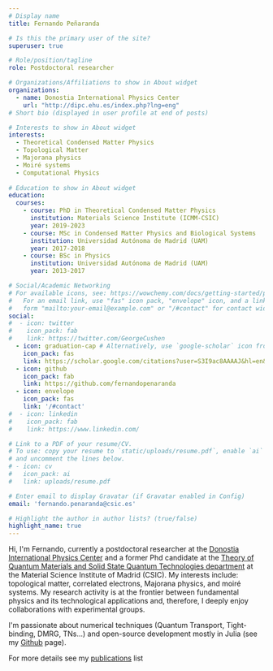 ```yaml
---
# Display name
title: Fernando Peñaranda

# Is this the primary user of the site?
superuser: true

# Role/position/tagline
role: Postdoctoral researcher

# Organizations/Affiliations to show in About widget
organizations:
  - name: Donostia International Physics Center
    url: "http://dipc.ehu.es/index.php?lng=eng"
# Short bio (displayed in user profile at end of posts)

# Interests to show in About widget
interests:
  - Theoretical Condensed Matter Physics
  - Topological Matter	
  - Majorana physics
  - Moiré systems
  - Computational Physics
  
# Education to show in About widget
education:
  courses:
    - course: PhD in Theoretical Condensed Matter Physics
      institution: Materials Science Institute (ICMM-CSIC)
      year: 2019-2023
    - course: MSc in Condensed Matter Physics and Biological Systems
      institution: Universidad Autónoma de Madrid (UAM)
      year: 2017-2018
    - course: BSc in Physics
      institution: Universidad Autónoma de Madrid (UAM)
      year: 2013-2017

# Social/Academic Networking
# For available icons, see: https://wowchemy.com/docs/getting-started/page-builder/#icons
#   For an email link, use "fas" icon pack, "envelope" icon, and a link in the
#   form "mailto:your-email@example.com" or "/#contact" for contact widget.
social:
#  - icon: twitter
#    icon_pack: fab
#    link: https://twitter.com/GeorgeCushen
  - icon: graduation-cap # Alternatively, use `google-scholar` icon from `ai` icon pack
    icon_pack: fas
    link: https://scholar.google.com/citations?user=S3I9ac8AAAAJ&hl=en&oi=sra
  - icon: github
    icon_pack: fab
    link: https://github.com/fernandopenaranda
  - icon: envelope
    icon_pack: fas
    link: '/#contact'
#  - icon: linkedin
#    icon_pack: fab
#    link: https://www.linkedin.com/

# Link to a PDF of your resume/CV.
# To use: copy your resume to `static/uploads/resume.pdf`, enable `ai` icons in `params.toml`,
# and uncomment the lines below.
# - icon: cv
#   icon_pack: ai
#   link: uploads/resume.pdf

# Enter email to display Gravatar (if Gravatar enabled in Config)
email: 'fernando.penaranda@csic.es'

# Highlight the author in author lists? (true/false)
highlight_name: true
---
```


Hi, I'm Fernando, currently a postdoctoral researcher at the [Donostia International Physics Center](http://dipc.ehu.es/ferdejuan/people/) and a former Phd candidate at the [Theory of Quantum Materials and Solid State Quantum Technologies department](https://wp.icmm.csic.es/tqe/people/fernando-penaranda/) at the Material Science Institute of Madrid (CSIC). My interests include: topological matter, correlated electrons, Majorana physics, and moiré systems. My research activity is at the frontier between fundamental physics and its technological applications and, therefore, I deeply enjoy collaborations with experimental groups.

I'm passionate about numerical techniques (Quantum Transport, Tight-binding, DMRG, TNs...) and open-source development mostly in Julia (see my [Github](https://www.github.com/fernandopenaranda) page).

For more details see my [publications](#publications) list

<!-- {{< icon name="download" pack="fas" >}} Download my {{< staticref "uploads/cv.pdf" "newtab" >}}resumé{{< /staticref >}}. -->
